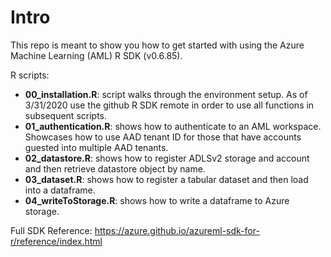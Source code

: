 # **Intro**

This repo is meant to show you how to get started with using the Azure Machine Learning (AML) R SDK (v0.6.85).

R scripts:
- **00_installation.R**:  script walks through the environment setup.  As of 3/31/2020 use the github R SDK remote in order to use all functions in subsequent scripts.
- **01_authentication.R**:  shows how to authenticate to an AML workspace.  Showcases how to use AAD tenant ID for those that have accounts guested into multiple AAD tenants.
- **02_datastore.R**:  shows how to register ADLSv2 storage and account and then retrieve datastore object by name.
- **03_dataset.R**:  shows how to register a tabular dataset and then load into a dataframe.
- **04_writeToStorage.R**:  shows how to write a dataframe to Azure storage.

Full SDK Reference:
https://azure.github.io/azureml-sdk-for-r/reference/index.html